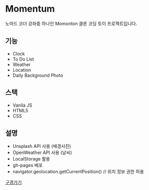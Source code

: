 # Momentum
노마드 코더 강좌중 하나인 Momonton 클론 코딩 토이 프로젝트입니다. 

## 기능
- Clock
- To Do List
- Weather
- Location
- Daily Background Photo

## 스택
- Vanila JS
- HTML5
- CSS

## 설명

- Unsplash API 사용 (배경사진)
- OpenWeather API 사용 (날씨)
- LocalStorage 활용
- gh-pages 배포
- navigator.geolocation.getCurrentPosition()  // 위치 정보 권한 허용

[구경가기](https://kwak-bs.github.io/momentum/)
